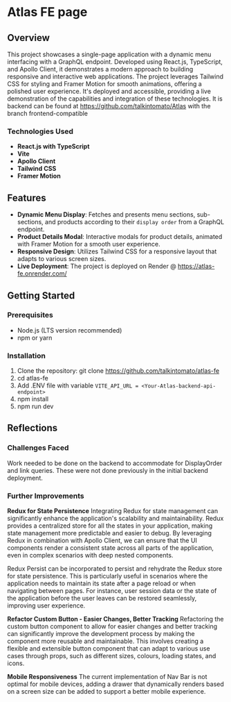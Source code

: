 # Atlas FE page

## Overview

This project showcases a single-page application with a dynamic menu interfacing with a GraphQL endpoint. Developed using React.js, TypeScript, and Apollo Client, it demonstrates a modern approach to building responsive and interactive web applications. The project leverages Tailwind CSS for styling and Framer Motion for smooth animations, offering a polished user experience. It's deployed and accessible, providing a live demonstration of the capabilities and integration of these technologies. It is backend can be found at https://github.com/talkintomato/Atlas with the branch frontend-compatible

### Technologies Used

- **React.js with TypeScript**
- **Vite**
- **Apollo Client**
- **Tailwind CSS**
- **Framer Motion**

## Features

- **Dynamic Menu Display**: Fetches and presents menu sections, sub-sections, and products according to their `display order` from a GraphQL endpoint.
- **Product Details Modal**: Interactive modals for product details, animated with Framer Motion for a smooth user experience.
- **Responsive Design**: Utilizes Tailwind CSS for a responsive layout that adapts to various screen sizes.
- **Live Deployment**: The project is deployed on Render @ https://atlas-fe.onrender.com/

## Getting Started

### Prerequisites

- Node.js (LTS version recommended)
- npm or yarn

### Installation

1. Clone the repository: git clone https://github.com/talkintomato/atlas-fe
2. cd atlas-fe
3. Add .ENV file with variable ```VITE_API_URL = <Your-Atlas-backend-api-endpoint>```
3. npm install
4. npm run dev

## Reflections

### Challenges Faced
Work needed to be done on the backend to accommodate for DisplayOrder and link queries. These were not done previously in the initial backend deployment. 

### Further Improvements
**Redux for State Persistence**
Integrating Redux for state management can significantly enhance the application's scalability and maintainability. Redux provides a centralized store for all the states in your application, making state management more predictable and easier to debug. By leveraging Redux in combination with Apollo Client, we can ensure that the UI components render a consistent state across all parts of the application, even in complex scenarios with deep nested components.

Redux Persist can be incorporated to persist and rehydrate the Redux store for state persistence. This is particularly useful in scenarios where the application needs to maintain its state after a page reload or when navigating between pages. For instance, user session data or the state of the application before the user leaves can be restored seamlessly, improving user experience.

**Refactor Custom Button - Easier Changes, Better Tracking**
Refactoring the custom button component to allow for easier changes and better tracking can significantly improve the development process by making the component more reusable and maintainable. This involves creating a flexible and extensible button component that can adapt to various use cases through props, such as different sizes, colours, loading states, and icons.

**Mobile Responsiveness**
The current implementation of Nav Bar is not optimal for mobile devices, adding a drawer that dynamically renders based on a screen size can be added to support a better mobile experience. 
